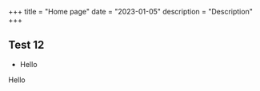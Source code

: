 +++
title = "Home page"
date = "2023-01-05"
description = "Description"
+++

## Test 12

- Hello

Hello


